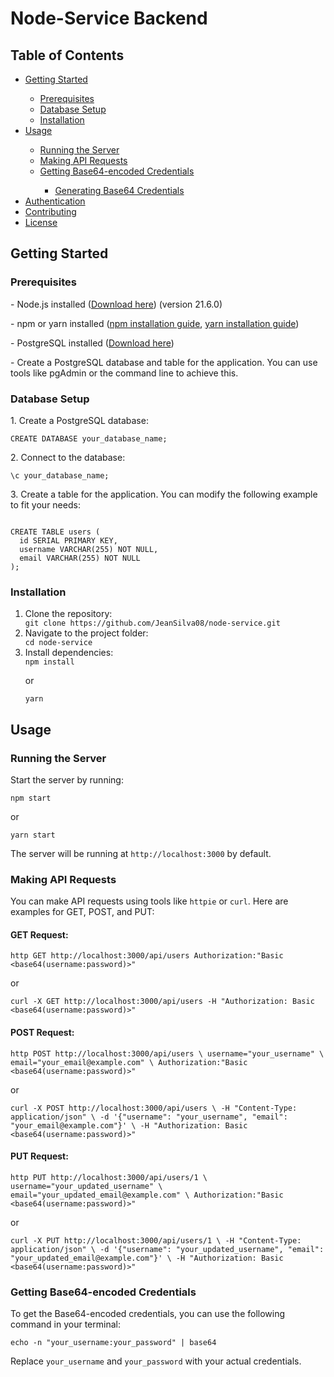 


<h1>Node-Service Backend</h1>


<h2>Table of Contents</h2>
<ul>
  <li><a href="#getting-started">Getting Started</a></li>
    <ul>
      <li><a href="#prerequisites">Prerequisites</a></li>
      <li><a href="#database-setup">Database Setup</a></li>
      <li><a href="#installation">Installation</a></li>
    </ul>
  <li><a href="#usage">Usage</a></li>
    <ul>
      <li><a href="#running-the-server">Running the Server</a></li>
      <li><a href="#making-api-requests">Making API Requests</a></li>
      <li><a href="#getting-base64-encoded-credentials">Getting Base64-encoded Credentials</a></li>
        <ul>
          <li><a href="#generating-base64-credentials">Generating Base64 Credentials</a></li>
        </ul>
    </ul>
  <li><a href="#authentication">Authentication</a></li>
  <li><a href="#contributing">Contributing</a></li>
  <li><a href="#license">License</a></li>
</ul>

<h2>Getting Started</h2>

<h3>Prerequisites</h3>
<p>- Node.js installed (<a href="https://nodejs.org/" target="_blank">Download here</a>) (version 21.6.0) </p>
<p>- npm or yarn installed (<a href="https://docs.npmjs.com/downloading-and-installing-node-js-and-npm" target="_blank">npm installation guide</a>, <a href="https://yarnpkg.com/getting-started/install" target="_blank">yarn installation guide</a>)</p>
<p>- PostgreSQL installed (<a href="https://www.postgresql.org/download/" target="_blank">Download here</a>)</p>
<p>- Create a PostgreSQL database and table for the application. You can use tools like pgAdmin or the command line to achieve this.</p>

<h3>Database Setup</h3>
<p>1. Create a PostgreSQL database:</p>
<code>CREATE DATABASE your_database_name;</code>
<p>2. Connect to the database:</p>
<code>\c your_database_name;</code>
<p>3. Create a table for the application. You can modify the following example to fit your needs:</p>
<code>
CREATE TABLE users (
  id SERIAL PRIMARY KEY,
  username VARCHAR(255) NOT NULL,
  email VARCHAR(255) NOT NULL
);
</code>

<h3>Installation</h3>
<ol>
  <li>Clone the repository:</li>
  <code>git clone https://github.com/JeanSilva08/node-service.git</code>
  <li>Navigate to the project folder:</li>
  <code>cd node-service</code>
  <li>Install dependencies:</li>
  <code>npm install</code>
  <p>or</p>
  <code>yarn</code>
</ol>

<h2>Usage</h2>

<h3>Running the Server</h3>
<p>Start the server by running:</p>
<code>npm start</code>
<p>or</p>
<code>yarn start</code>
<p>The server will be running at <code>http://localhost:3000</code> by default.</p>

<h3>Making API Requests</h3>

<p>You can make API requests using tools like <code>httpie</code> or <code>curl</code>. Here are examples for GET, POST, and PUT:</p>

<h4>GET Request:</h4>
<code>http GET http://localhost:3000/api/users Authorization:"Basic &lt;base64(username:password)&gt;"</code>
<p>or</p>
<code>curl -X GET http://localhost:3000/api/users -H "Authorization: Basic &lt;base64(username:password)&gt;"</code>

<h4>POST Request:</h4>
<code>http POST http://localhost:3000/api/users \ username="your_username" \ email="your_email@example.com" \ Authorization:"Basic &lt;base64(username:password)&gt;"</code>
<p>or</p>
<code>curl -X POST http://localhost:3000/api/users \ -H "Content-Type: application/json" \ -d '{"username": "your_username", "email": "your_email@example.com"}' \ -H "Authorization: Basic &lt;base64(username:password)&gt;"</code>

<h4>PUT Request:</h4>
<code>http PUT http://localhost:3000/api/users/1 \ username="your_updated_username" \ email="your_updated_email@example.com" \ Authorization:"Basic &lt;base64(username:password)&gt;"</code>
<p>or</p>
<code>curl -X PUT http://localhost:3000/api/users/1 \ -H "Content-Type: application/json" \ -d '{"username": "your_updated_username", "email": "your_updated_email@example.com"}' \ -H "Authorization: Basic &lt;base64(username:password)&gt;"</code>

<h3>Getting Base64-encoded Credentials</h3>

<p>To get the Base64-encoded credentials, you can use the following command in your terminal:</p>
<code>echo -n "your_username:your_password" | base64</code>
<p>Replace <code>your_username</code> and <code>your_password</code> with your actual credentials.</p>
